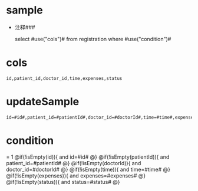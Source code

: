 sample
===
* 注释###

    select #use("cols")# from registration  where  #use("condition")#

cols
===
	id,patient_id,doctor_id,time,expenses,status

updateSample
===

	id=#id#,patient_id=#patientId#,doctor_id=#doctorId#,time=#time#,expenses=#expenses#,status=#status#

condition
===
= 1
    @if(!isEmpty(id)){
     and id=#id#
    @}
    @if(!isEmpty(patientId)){
     and patient_id=#patientId#
    @}
    @if(!isEmpty(doctorId)){
     and doctor_id=#doctorId#
    @}
    @if(!isEmpty(time)){
     and time=#time#
    @}
    @if(!isEmpty(expenses)){
     and expenses=#expenses#
    @}
    @if(!isEmpty(status)){
     and status=#status#
    @}
